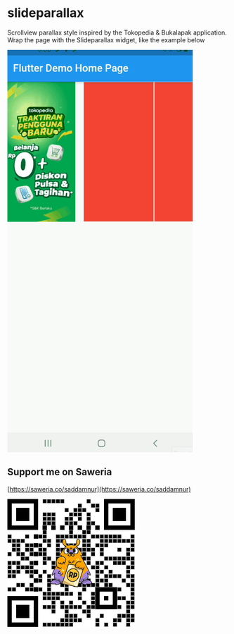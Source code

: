 # slideparallax

Scrollview parallax style inspired by the Tokopedia & Bukalapak application. Wrap the page with the Slideparallax widget, like the example below

![slideparallax](https://raw.githubusercontent.com/muhammadsaddamnur/slideparallax/main/slideparallax.gif)

## Support me on Saweria
[https://saweria.co/saddamnur](https://saweria.co/saddamnur)

![saweria](https://raw.githubusercontent.com/muhammadsaddamnur/slideparallax/main/saweria.png)